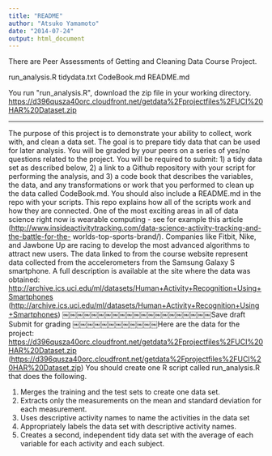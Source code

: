 ```yaml
---
title: "README"
author: "Atsuko Yamamoto"
date: "2014-07-24"
output: html_document
---
```


There are Peer Assessments of Getting and Cleaning Data Course Project.

run_analysis.R
tidydata.txt
CodeBook.md
README.md

You run "run_analysis.R", download the zip file in your working directory.
https://d396qusza40orc.cloudfront.net/getdata%2Fprojectfiles%2FUCI%20HAR%20Dataset.zip 


----

The purpose of this project is to demonstrate your ability to collect, work with, and clean a data set. The goal is to prepare tidy data that can be used for later analysis. You will be graded by your peers on a series of yes/no questions related to the project. You will be required to submit: 1) a tidy data set as described below, 2) a link to a Github repository with your script for performing the analysis, and 3) a code book that describes the variables, the data, and any transformations or work that you performed to clean up the data called CodeBook.md. You should also include a README.md in the repo with your scripts. This repo explains how all of the scripts work and how they are connected.
One of the most exciting areas in all of data science right now is wearable computing - see for example this article (http://www.insideactivitytracking.com/data-science-activity-tracking-and-the-battle-for-the- worlds-top-sports-brand/). Companies like Fitbit, Nike, and Jawbone Up are racing to develop the most advanced algorithms to attract new users. The data linked to from the course website represent data collected from the accelerometers from the Samsung Galaxy S smartphone. A full description is available at the site where the data was obtained:
http://archive.ics.uci.edu/ml/datasets/Human+Activity+Recognition+Using+Smartphones (http://archive.ics.uci.edu/ml/datasets/Human+Activity+Recognition+Using+Smartphones)
￼￼￼￼￼￼￼￼￼￼￼￼￼￼￼￼￼￼￼￼￼Save draft
Submit for grading
￼￼￼￼￼￼￼￼￼￼￼￼Here are the data for the project:
https://d396qusza40orc.cloudfront.net/getdata%2Fprojectfiles%2FUCI%20HAR%20Dataset.zip (https://d396qusza40orc.cloudfront.net/getdata%2Fprojectfiles%2FUCI%20HAR%20Dataset.zip)
You should create one R script called run_analysis.R that does the following.
1. Merges the training and the test sets to create one data set.
2. Extracts only the measurements on the mean and standard deviation for each measurement.
3. Uses descriptive activity names to name the activities in the data set
4. Appropriately labels the data set with descriptive activity names.
5. Creates a second, independent tidy data set with the average of each variable for each activity and
each subject.
